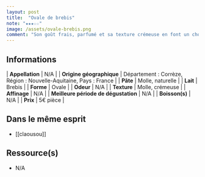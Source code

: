 ```yaml
---
layout: post
title:  "Ovale de brebis"
note: "★★★☆☆"
image: /assets/ovale-brebis.png
comment: "Son goût frais, parfumé et sa texture crémeuse en font un choix judicieux pour l'apéritif ! Il peut également s’accompagner de confiture de cerise noire."
---
```


## Informations

| **Appellation** | N/A |
| **Origine géographique** | Département : Corrèze, Région : Nouvelle-Aquitaine, Pays : France   |
| **Pâte** | Molle, naturelle |
| **Lait** | Brebis |
| **Forme** | Ovale |
| **Odeur** | N/A |
| **Texture** | Molle, crémeuse |
| **Affinage** | N/A |
| **Meilleure période de dégustation** | N/A |
| **Boisson(s)** | N/A |
| **Prix** | 5€ pièce |

## Dans le même esprit
* [[claousou]]

## Ressource(s)
* N/A